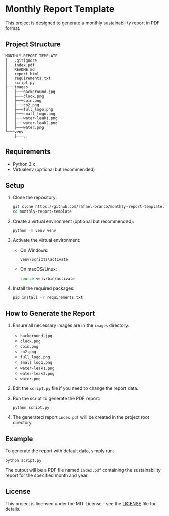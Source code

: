 # Monthly Report Template

This project is designed to generate a monthly sustainability report in PDF format.

## Project Structure

```
MONTHLY-REPORT-TEMPLATE
│   .gitignore
│   index.pdf
│   README.md
│   report.html
│   requirements.txt
│   script.py
├───images
│   ├───background.jpg
│   ├───clock.png
│   ├───coin.png
│   ├───co2.png
│   ├───full_logo.png
│   ├───small_logo.png
│   ├───water-leak1.png
│   ├───water-leak2.png
│   ├───water.png
└───venv
    ├───...
```

## Requirements

- Python 3.x
- Virtualenv (optional but recommended)

## Setup

1. Clone the repository:

   ```sh
   git clone https://github.com/rafael-branco/monthly-report-template.git
   cd monthly-report-template
   ```
2. Create a virtual environment (optional but recommended):

   ```sh
   python -m venv venv
   ```
3. Activate the virtual environment:

   - On Windows:
     ```sh
     venv\Scripts\activate
     ```
   - On macOS/Linux:
     ```sh
     source venv/bin/activate
     ```
4. Install the required packages:

   ```sh
   pip install -r requirements.txt
   ```

## How to Generate the Report

1. Ensure all necessary images are in the `images` directory:

   - `background.jpg`
   - `clock.png`
   - `coin.png`
   - `co2.png`
   - `full_logo.png`
   - `small_logo.png`
   - `water-leak1.png`
   - `water-leak2.png`
   - `water.png`
2. Edit the `script.py` file if you need to change the report data.
3. Run the script to generate the PDF report:

   ```sh
   python script.py
   ```
4. The generated report `index.pdf` will be created in the project root directory.

## Example

To generate the report with default data, simply run:

```sh
python script.py
```

The output will be a PDF file named `index.pdf` containing the sustainability report for the specified month and year.

## License

This project is licensed under the MIT License - see the [LICENSE](LICENSE) file for details.